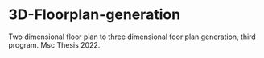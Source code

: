 # 3D-Floorplan-generation
Two dimensional floor plan to three dimensional foor plan generation, third program.
Msc Thesis 2022.
